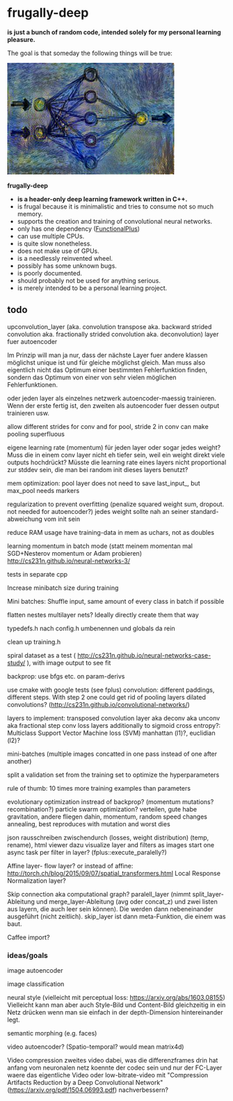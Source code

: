 frugally-deep
=============

**is just a bunch of random code, intended solely for my personal learning pleasure.**

The goal is that someday the following things will be true:

![logo](logo/frugally_deep.jpg)

**frugally-deep**

* **is a header-only deep learning framework written in C++.**
* is frugal because it is minimalistic and tries to consume not so much memory.
* supports the creation and training of convolutional neural networks.
* only has one dependency ([FunctionalPlus](https://github.com/Dobiasd/FunctionalPlus))
* can use multiple CPUs.
* is quite slow nonetheless.
* does not make use of GPUs.
* is a needlessly reinvented wheel.
* possibly has some unknown bugs.
* is poorly documented.
* should probably not be used for anything serious.
* is merely intended to be a personal learning project.




todo
----

upconvolution_layer (aka. convolution transpose aka. backward strided convolution aka. fractionally strided convolution aka. deconvolution) layer fuer autoencoder

Im Prinzip will man ja nur, dass der nächste Layer fuer andere klassen möglichst unique ist und für gleiche möglichst gleich. Man muss also eigentlich nicht das Optimum einer bestimmten Fehlerfunktion finden, sondern das Optimum von einer von sehr vielen möglichen Fehlerfunktionen.

oder jeden layer als einzelnes netzwerk autoencoder-maessig trainieren. Wenn der erste fertig ist, den zweiten als autoencoder fuer dessen output trainieren usw.

allow different strides for conv and for pool, stride 2 in conv can make pooling superfluous

eigene learning rate (momentum) für jeden layer oder sogar jedes weight? Muss die in einem conv layer nicht eh tiefer sein, weil ein weight direkt viele outputs hochdrückt? Müsste die learning rate eines layers nicht proportional zur stddev sein, die man bei random init dieses layers benutzt?

mem optimization: pool layer does not need to save last_input_, but max_pool needs markers

regularization to prevent overfitting (penalize squared weight sum, dropout. not needed for autoencoder?) jedes weight sollte nah an seiner standard-abweichung vom init sein

reduce RAM usage have training-data in mem as uchars, not as doubles

learning momentum in batch mode (statt meinem momentan mal SGD+Nesterov momentum or Adam probieren)
http://cs231n.github.io/neural-networks-3/

tests in separate cpp

Increase minibatch size during training

Mini batches: Shuffle input, same amount of every class in batch if possible

flatten nestes multilayer nets? Ideally directly create them that way

typedefs.h nach config.h umbenennen und globals da rein

clean up training.h

spiral dataset as a test ( http://cs231n.github.io/neural-networks-case-study/ ), with image output to see fit

backprop: use bfgs etc. on param-derivs

use cmake with google tests (see fplus)
convolution: different paddings, different steps. With step 2 one could get rid of pooling layers
dilated convolutions? (http://cs231n.github.io/convolutional-networks/)

layers to implement:
transposed convolution layer aka deconv aka unconv aka fractional step conv
loss layers additionally to sigmoid cross entropy?: Multiclass Support Vector Machine loss (SVM) manhattan (l1)?, euclidian (l2)?

mini-batches (multiple images concatted in one pass instead of one after another)

split a validation set from the training set to optimize the hyperparameters

rule of thumb: 10 times more training examples than parameters

evolutionary optimization instread of backprop? (momentum mutations? recombination?)
particle swarm optimization? verteilen, gute habe gravitation, andere fliegen dahin, momentum, random speed changes annealing, best reproduces with mutation and worst dies

json rausschreiben zwischendurch (losses, weight distribution) (temp, rename), html viewer dazu
visualize layer and filters as images
start one async task per filter in layer? (fplus::execute_paralelly?)

Affine layer- flow layer?
or instead of affine: http://torch.ch/blog/2015/09/07/spatial_transformers.html
Local Response Normalization layer?

Skip connection aka computational graph?
paralell_layer (nimmt split_layer-Ableitung und merge_layer-Ableitung (avg oder concat_z) und zwei listen aus layern, die auch leer sein können). Die werden dann nebeneinander ausgeführt (nicht zeitlich). skip_layer ist dann meta-Funktion, die einem was baut.

Caffee import?




### ideas/goals

image autoencoder

image classification

neural style (vielleicht mit perceptual loss: https://arxiv.org/abs/1603.08155)
Vielleicht kann man aber auch Style-Bild und Content-Bild gleichzeitig in ein Netz drücken wenn man sie einfach in der depth-Dimension hintereinander legt.

semantic morphing (e.g. faces)

video autoencoder? (Spatio-temporal? would mean matrix4d)

Video compression
zweites video dabei, was die differenzframes drin hat
anfang vom neuronalen netz koennte der codec sein und nur der FC-Layer waere das eigentliche Video
oder low-bitrate-video mit "Compression Artifacts Reduction by a Deep Convolutional Network" (https://arxiv.org/pdf/1504.06993.pdf) nachverbessern?